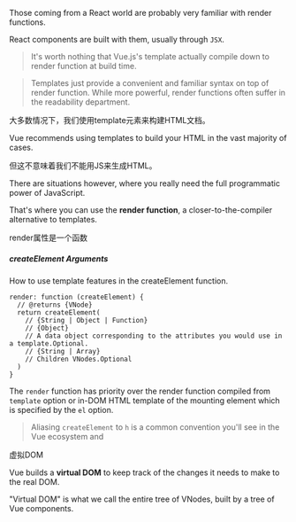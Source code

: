 Those coming from a React world are probably very familiar with render functions.

React components are built with them, usually through `JSX`.

> It's worth nothing that Vue.js's template actually compile down to render function at build time.

> Templates just provide a convenient and familiar syntax on top of render function. While more powerful, render functions often suffer in the readability department.

大多数情况下，我们使用template元素来构建HTML文档。

Vue recommends using templates to build your HTML in the vast majority of cases. 

但这不意味着我们不能用JS来生成HTML。

There are situations however, where you really need the full programmatic power of JavaScript.

That's where you can use the **render function**, a closer-to-the-compiler alternative to templates.

render属性是一个函数

##### createElement Arguments

How to use template features in the createElement function.

    render: function (createElement) {
      // @returns {VNode}
      return createElement(
        // {String | Object | Function}
        // {Object}
        // A data object corresponding to the attributes you would use in a template.Optional.
        // {String | Array}
        // Children VNodes.Optional
      )
    }
The `render` function has priority over the render function compiled from `template` option or in-DOM HTML template of the mounting element which is specified by the `el` option.

> Aliasing `createElement` to `h` is a common convention you'll see in the Vue ecosystem and

虚拟DOM

Vue builds a **virtual DOM** to keep track of the changes it needs to make to the real DOM.

"Virtual DOM" is what we call the entire tree of VNodes, built by a tree of Vue components.